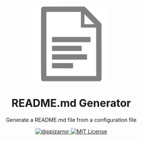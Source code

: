 <h1 align="center">
  <img alt="" src="icon.png" width="200px" height="200px" />
  <br /><br />
  README.md Generator
</h1>
<p align="center">
  Generate a README.md file from a configuration file
</p>
<div align="center">
  
  <a href="http://ppizarror.com">
    <img alt="@ppizarror" src="http://ppizarror.com/badges/author.svg" />
  </a>

  <a href="https://opensource.org/licenses/MIT/">
    <img alt="MIT License" src="http://ppizarror.com/badges/licensemit.svg" />
  </a>
</div>
<br />
